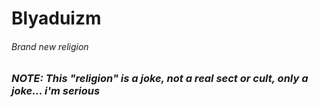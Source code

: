 # Blyaduizm
###### Brand new religion
### *NOTE: This "religion" is a joke, not a real sect or cult, only a joke... i'm serious*
